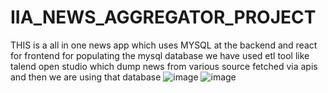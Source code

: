 # IIA_NEWS_AGGREGATOR_PROJECT


THIS is a all in one news app which uses MYSQL at the backend and react for frontend  for populating the mysql database we have used etl tool like talend open studio which dump news from various source fetched via apis and then we are using that database 
![image](https://github.com/MDZAID123/IIA_NEWS_AGGREGATOR_PROJECT/assets/88980148/47b5b94c-8e78-4c42-a6a4-f6e39a257fce)
![image](https://github.com/MDZAID123/IIA_NEWS_AGGREGATOR_PROJECT/assets/88980148/60606925-fcf3-45be-8591-6c1000c9b80f)


